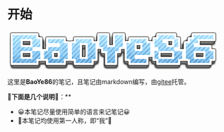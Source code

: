 # 开始

![img](data:image/png;base64,iVBORw0KGgoAAAANSUhEUgAAAd0AAABbCAMAAAABfa8tAAADAFBMVEVHcEwE%0ABAMCAgEAAAAvLy4DAwIbGxoAAAAAAAAMDAwbGxoBAQAGBgYNDQ0bGxoGBgUU%0AFBQBAQEMCwoQEA8GBgYNDQwdHRwnJycUFBMFBQQICAgvLy4fHx4SEhExMTET%0AExIZGBgJCQgKCgksLCsjIyIKCgkfHx5NTUwEBAQCAgIbGxsyMjErKioDAwMN%0ADQ01NTQCAgIDAwMmJiYMDAwBAQEEBAQcHBwUFBQCAQAmJiYmJib////Jyckh%0AISB3dnVFRURbWlltbGtwb26OzPRmZmam3P6TzvSw4v+y4/+66f+r3/9raml/%0Avuqs4v+97P+Fw+yg2v+67P+W0Pd1dHOPyfGk2vuo3v+TzfKX0PKu3/+Y0vmL%0Axe5zcnJvr9+g1fiGhoY6OjmRy/J0tOF4uemEwu+FwOomJia/7f+v5P+d1v6b%0A0/jp6eliotSCvuiNyO6BwewjIyOi3P8/Pj6MyfF/vufA8f+b1PyY0fWc0vN/%0Afn616P++7/9np9l9u+jE8v/D8P+Gxe+IyPGj2fy05f+X0/ye0/dZWFiIw+yT%0A0Pm36v9qrNye1vuWzfGd1fmDwep8e3pkpdlwrdx9u+SUzfik2v6Au+SUlJR5%0AuuW25P9xsuDC7v+NxfGs3f6p2/qh1vyDgoGg2fyi2Pl5vOt0tuVRUFCBwvCN%0Axes1NTRnqd2Ty+4WFhZdndCHxu5DQkJmpNSz6P+n4P/l5eVjYmJfX158vuxZ%0AmtHK8f/I8/9LS0pVlcyl1/fT8v9ioNH9//+t3ft5teHH7/9UVFOl3v+Bvu2Q%0Azve36P9dntVoqtqX0Pr4//9qruGJw+94tuWIyva/6P8AAACEvuSm2Pt0st1t%0Aqthsrt2y4v6Qyexxs+N4ueOOy/gtLS1ZmM3N9P+Hweiy3/qFxfPN7f/K9v9g%0AodrG6f5SkciPy+/O+P+k0/JHR0bB5Pze+f+1tbXq/f8NDQ2dzu+64vzi+f/2%0A9vbX+P+w2PTa8v/y//+43fbX19enp6eVwuaNjY3Nzc2srKy7u7vW4erm8fex%0ABjNIAAAAO3RSTlMAFg8HzBN6GLk6dwowQv4hZcw3USZKhLBtHCzQllfaXXPp%0ANMej8Y/+fq/y5LuK3fFylbmpocK/0wzZ6XIdxWUAACAASURBVHja7JhPTNtY%0AHseHWEyahTR0CG2IyjJFnRaqBUGBIm1nD6tpILGUpzhqguMiV72sISNVQpWJ%0AN5Zs8Se7VJBTUYW8TSe+VEKaEduuZK+CiixUpOlhqTgwJ2tUqyLVdNvpLltp%0Aqpk9rPELKTRNWgdW9NDfKQc/5/f9fd77PX9/H330IT7Eh/gQH+I9DcRaflje%0Adw3Iq2cs/3cNyB7XDdk9EFtr54Fyo6Wr3fE+wC2qobPVnnvEWtPR8mYNHa49%0A0mB/50rqdXO+nW1dh2kyLR011h2F+fVXn5cf//z98fcAbwkNP5+shXAP33lZ%0A5JH/nju6JxpqT/787nUbOPI2vEjDyevmgby8c3gbXqT1q7O7idt/qtn/tlxK%0Aw/VOQ23dN78UfeSnv9fuQRbWzusm6vblHddb3uc487IcIL98U7c9p893Rffs%0Axeaq/aZbUsPtnurNZ1znSmgYaN+DLJp6vjRTt+utyFv68m//XRaQc9u2jfXA%0Abul2VCD7TLe+lIbbp5o2a9Vekm7z7pOw2E+Zo9tRsmyWioY/lEm3fS/pdrkr%0A9/f0Vjm7S9K1IUiVpbk03d0qQCyOhj2kq7/O7doDurl9n+gnUqwgcRyJB/pJ%0AjOdkKpycInCvrEjcYHKkl+mTFFVbjqDD4iKvqjK35kEXDLotdc79Pb2VtkOG%0AhpGxWU3KyvzNvBhIt85iqXB2GHSfFogxNAy0Vu725NY3tUO65I80x2cxMTZy%0AjaSVrMKOe4fTKZ8qKZqvDw3NA0V9AulWlXxdbYdB974ZMk8K6MJ9HySmKEGm%0AuAyTnhyepylApfA0jg+ygsp5mV4CT2mSpIFFDyp6aUFR+UVx2A/pHnLZnftp%0Ae6sctW2GhqhXUwQNw2/mxUC6jQ6rw9YJ6RaIMQoy0OHY3eFFrO6GjoObdO+K%0ANNB4PolHo9coWVW0COoJhDFOB7CWIv1+lpakjbfRRazVtYfPQLpmyDx9na4D%0A0k2KAHAcnRHJAIlhy5j3RiI6TEY4GvBeEu8lUFaTVF/Kg3oWOU3WfBFxxh82%0Asrz4WafL7q637JmnN7vc4q6BdFFW1mTvNBHMi4F0XW5nU8MBSLdAjFGQga7c%0A/iwvdcTq+KTxRI9B9yzYBPA4FsNXx+WsKqc8nlTIp2k85yM9IhrHeEF+aNA9%0AZCtaAou79uPTpyBdM2SK0RWBynNcGI/NkIAbj8+LiWg6PM5xAuuNEsmbETqr%0AvyLDDIf7hKys0aHEWNofh2f3wbO2Q93bXPQuPb3p5RW2w8cMDTQLsuzcLSKd%0AF2PQPdhsa7J/2mPQfVIgBtJtsVWUn7qttbO7+9CxB5CuzAMaTQxFSV9WP1OR%0AGIEuzspZjfOSyaXQOPAJNHhu0H3QVmQc5HS1drX0HHwG6ZohU0DXCe8sTFZV%0ASsSJkRmgKID14yPfJq7yiiKA8BAxHeZkZYPK4EQS1buNBsTASDI2zxpd7exr%0ALnqXnt70csRhP/qZoYEX+Nlrk6Pr6bwYSPdonb3hRJtB90WBGEj3gN2BlJt6%0AfpTy01mYhexlAveiVzVpQ1ljJgM343p/ltfENEGQ9ApF0WJkW90Kx0G23/zt%0AohGG3b1vhkwBXTeku6Bm6QRxb2LGx/MCFo4R6SCDyYIcTwSGkn2cJHGACUxO%0AZASZpmlP/1AyAyhq4w0uepee3vxyxFl7/JmhgaPjiaEh/LGSFwPpHm+sqzl+%0AyqC7UCAG3rvdtU6kzNRfH6VIgieZvPmY5pWslopNEIxX5nlunsGHhhYpnhKo%0AiDhbahxkaf3jjm9lM2Qg3Vf2DqmGdLMyzcwRwQTGA5lanZ6aSobBMs2ukbGR%0AmF+TVZnNMIEgQynAd5WcCsREH5DpjTe46Gqznn7nt4X55RZnwxFIl8ZCgW/7%0ARVrKi4F0O2saXMd/B+kWiDHuwIGeBv3iLW8cUd+y044Jq2kiOkPLnMythtK9%0Ac32cAPgb+NIw4+eAfvv2+dGV18ZBOxyHu2fnUM0MmYUidDWa6Z/zrFI+gLEe%0AvJ/weOP6by/DxKYfc7JMLSeSMyQD9ExZfDqaFL0sBeIPd9JttuhpNpl1fZYd%0A2swvt7gbc3S9/jQxJ3L6JbclBtI97WpwHYF0HxaIeQTpNrotiK0cw1pgtsXg%0APZxZVjia9RMBkunTTyuLTuNp5jHQ/y8ukmFU2Ul3+9AKKRiKmCHzsAhdWvz6%0AwlyGVzSW1nv8RHKQWnnuG9e/6xlRUDTgY3pHpj08rz7Hpi8EY4l5CvDYvLST%0Abquj0oKYxdPl2I7XdIW76q3VjachXU86jWdYOcvnxUC6Z1yNn+boLhSI2aJb%0Aba2sM72zdBgVObOdj+jkED6ut2UsTUz0MrMyB3x//W59JJYBEiXEw0vpkHeh%0AKF3dmDe+loUZMsXo/njri0vTlKRQLHOLIEb8GCgu6zk5TgkChaLoUtjr8/GU%0A94Xx1i6707q19QT+e5JJ+FmW0j/mZ9LBMT+ryFzfXO/o6H94KSvMr48at8/1%0Alur6bb25KlfhRSJ4qTcMeIWLh5b8S6FlQQDLIc/wSAaj+RUuQnr8ElzudjTV%0A5OguxWLDLJA5Li+mgO6/JEkA09O95/XNrnKY+JeJLbpNDmcN/G99k4goSwMQ%0AT4lL8chghC8Q8wjuLAtSZXU3Qjt2iaSXWeDrQ6fTZJyXVCF8v2gBX2yJgZby%0A1eWk22Z7M/z0Vn744dHGxpMnGzvEvNOs6hXdqhzd9Qvnbw1SWYXz9H79HR72%0AsSVetjLPCZze7clQOLLMCsDrgXS7a+zO+hweKrI6lfBgNIuBJVw3f6iPFTAU%0Av3zlz2lJUan5/tF/fG+UqLvWvW1OVJkb5+GTBBFmOUroI8nhYXQZrAjxwVDY%0Ao1ddFrjMXGAsohrLD9irbVt0iTnSi9ECwPNi8nR/dRrSfapycSa6PhdjfSoH%0A8OBQMHfv1tjctlxdZ4Y947Ss71kGH5tZY+NeUCBGzfUNS6Wz7mNoxxLzGMfS%0A4ykRZ3wrqkZlyFJ0c2Ig3VdjDYvT7uqEQ5E3iymT7mhwDtV0aKHLV9bXUz7A%0AsneLLlc5gadQPDB2w+ujaPYqCsca59pONH6y1VginqFeMU4BGgtf7u1n+uKz%0ALJtZv/LFLYbV+wOLr49+DV3fsVa73ps3exOCIBY3rPDde/fOp3hZYLFkMh1K%0ALW/upr5wOJSiFE0DKbF/YjWeNZa3tdvtNWcg3X5xfPZ/lJp/bBPnGccFE9NY%0Ay0gLKRSNXxvtitZ2sLSbNCkZYGzf68bnvI7js50qcBLJHZ5wMCbYuRM2tuPG%0AJ+xEasJq3XCIJ0jlyOhYgpwoEZHJfFKkiWP7I5aoQhIUOREgStdMQ9r6xy4+%0A+0K4hLLnD8v/vO/7fJ/Pe+/zPs8dR8NInyxGSdcLRaRRDySIB0RO5c9FCq5/%0Auve9neXb90t0zWrEl0ln0G4skjATKNTyCjHFdsSWHa+X7ykuDiFEoU6nVns4%0AX3rI60xG16b7qCTmkUS31NFYv3lj2b7fSRFYXcz/2Wcu0VU5rKhYaS9EsndS%0AN1A2w+rWdu5bHyvEozW2qJXw+lAuoA9Id7XK9/eUv1k83i6b22wMLfjQgMmf%0Ax6wEAWDcorqnstFAIBALns/np4o1/f6PDh58b/eWAx8cPHiw4p0S3RqQmSM4%0A8dbvTsClOmJMpxbjMZVO+xBy3IZfbpkvDd//o3fuSp1ImhAYxmMKy2KUdGGu%0AL5yNckCs5zyNYZWdlCqiu3vfeOPDYjsiFBxKp2dZq3Mci9BplKIWFGJGi2t/%0A/PEbHxYXB+wDdMF9siZ6AwLBu1Bfj70kgCUxRboblpsYpabIrdXFvNL73Z0K%0AukkK8hRn1hgn6qeHBDCEJAvO/eWFGl6qwGjGkzx37qQa+FgWqnvUI1L3umnX%0Auzs3HZBCFA2EKJqmqTrMaMpNT2V8dI0/m7c0ABCjmGi4LZeU6qlbfyxY6/Dw%0AgPTvu8IS0REe8DTZFw5HE4Bgvaje3FMXZ0dn00Nx/Y2oRU0TK4YXBhHzaSLY%0AdSdrlMUo6D46l5rxe1ACAMqiCjtDWuH5jozUjph+kBbmQdzsjFoolmVBnV0h%0AZv65Qd8dLZSngrelBzPiC4yoENE7ZlzJlYfff58LYLokRqL7UYHu1m0rIrC6%0AmNI0L/s2Y98OBV0KQBhM2G24RTfk8xLxUOFg+WfT3cqmZeu/e6yw9bieCO52%0AqvW8bwhJmLsTlFRFN/1qX1n5DysLdJ0JhBXv8A0O/4XcUsndou7zq/INNB2E%0AZo8dNyVavCuq5cePn78p3lJTNGDIpDHb67SOsb6WkcDSZvctvb34h743VAfA%0AyuFSxpgS2GR7NpuUxSjo/suY6nBQS5WJB8vm3SQPHimm8fqm5p+OkN09IS0F%0AaBiK2BViVhSs0p4gCk3fXoYem0T1UeOJxoYVk/7n7pPlAM6VxMxKdAtd0AOf%0A/uH7xTx78qRpbTtd2d+/t6J8nYKumGlhIqLBLVZUzHFmzIRLdH9R1blsnzQV%0AnBvtMYbzEY5CGKhPBJzdWlSi+9Xxbdt3FhOnnRJPU8TeXt08s5ieT/vG+jqq%0A2wNBGkLSZsNtHvES/O1LjhceEJCMuHFTHE7GaCpQ05tAKB/rZbWe7u6ANSZQ%0A/EPFoDRLJxsNjUlEFqOgO2oMYyTw0ozFcl+j0U8ShJKuz+vlR9zd6jjCozzp%0ANhmMCjGLSo+ZBkyT81Ao5HTOi27M1Mut/Linf7CztfWwFMC5kpiHEt23xWvH%0AuorHryDm2ZPBzlWtVbSqIwNXj/98+0YlXQKh1G4NjukIwNI6Y1s4J9E9euzY%0AsStXrki/rWck57BwGKsDLMqM40Zng54G3yjomgEQi7L26mq/M5PxoWO5jplL%0AbpSYphhPFsM8YvZNZ15CF6AxDreFMUtMfHoYS9fJRB1ERZ1WMduHECgIdEIZ%0AYQG6G2dcf0cIWYyC7qwxqg+iCGNPuRw5CGMonFWu/QAmnG32BTpGQ+1Ee/W9%0AeoWYBaXHIU04a7F6UcjUOHCbvYGCK07mZ6erllrH1wsBFEpiJLoVm197bf3r%0AL3xFsbqYZ6drr8gmQSn9PXaltero7TPvl/1sg4Iur01o7JqITlzWO5LLZrGL%0AtyS6ItPWpb1R2CHHC849Nbk0zuDSLgj/yRFRU1A63pbo7tn9gZR3yeCYHkv5%0Am9sDFGCpkMPQPPM19KLT1igeNro53icQ/34ZXRjMhV14VC/4IEzaXK4Qx/Mg%0AmOhx2i1xWsybdX3KCAdzhjsn7jPskCxGQXfOzo3xQdKezBocJOVFY9E5xTTU%0AtLq3pi3KiH5zSX/zhdQNhZgRpccmXGU0Q6EFcaf8hpxeq6VeoHukVaQgPR4P%0AS2KEIt0N67aWv9AUWV2MOM1aj25nZ+3hweHj+3bvWK+gq8c0bZhFB2kIzLk+%0AV71bL9EdaK2qPVKyw18WnJtuzzv1QZquw/D6vhGC5xkl3bVNfHwYiPLc15Hp%0AxTEhk56dXz4chenLI2PT6fQUdOYcBleeDCqGj8ZFH2HCkbq/KKTTGVZYlDs/%0A9081X3Do2KEWWYzy2dUjlFZv1DhcfTqEp5hIu0xXFmONJG22Bm6Vfs7oJLBy%0A505Vn/C3AW8LTBjx5b2hceSdpFj3iSVlWBPlgkEygN274HJzSGGeZ5VHa6s6%0Ai4ffKASoVh1JRot0t27eummP1BQZE/ULU5kMK4tZuUkqB4oojrxohz85Onj1%0A+q53t2xV0s0bVOGkGhXvknWucBgP6YIS3cHawwODh0r2lUQ3WcchWmY8b+oy%0AhdAhCKWPNES6v/7xK9CNIEtJ1eIymZIJkqEo23KI+hyuegtErHq14fOUKc8h%0AiLITAFCKq2k833w2CUFcX1NvkBNw8/kOl84rPIWyGOWtihyb1Dn8fkdORyGI%0ATnO2WR4tizk5gVvUCAU4ZZ0ai+lshj/frG/gWZQar+9QLbteEpNvx3G3bsRK%0AhmQxBSw/uT1w9EitdPg9QgEXsBsdHulWVbFjx6ayfdJbzJQxGuTHuPEOWcyK%0Awkqc5tBa9tnt4TO/3LZ949s/UNBNXfN31FCAQNU5v1/Tq0cmJbrXD90e/v31%0AM5Id7y84t3iRigXJxN8mJroCwCeg8cjsc3S/r1k7x/EA8B7Dna4uHaelmER2%0AOfVls67eIB8L6i7dvHYWJzlqUjH8m9ikVn3q5rWbbYwgALVKdUrm89fzjTdo%0AkCGSspgC3f7fvlX21m/6pYoICWoj2bBKo6PANIh8fvOaPFoWM9HW5UHApJVU%0Arg1hzaUvrlVjPDuXsd4/YUgtX+1KYtra8XGSmuRCJlmMdB36cvjqZ7crJbos%0A4jnXNqG5LH3+UPHmxrKf7pKaIh0XyZhA6Ou/+B/r5hubxnkGcK2aom1S12SZ%0A0q5VtXVt6nbLomlfo2xqCdx7N17OUAwBItc4vuViiWP4UHDPssr57B1WgEg0%0AyCcHpxiXi4iILmv4UCUKVjFImRwwjQSxq2BHilD+TF6mbem+7uzDR5yLY3/Y%0AfT8993t/99z7vM/7ngrzZJPd1QsDz7/+cOnSQM8br+7a1PrbsEtn8atmedRt%0A1iXWoBeEWuvLvHDx4sXV/a1rtVXQm+RxPTnXNxroMqEAdVjL99pf5vd+tc0m%0A6SOTYB5vukP0IDTLpnyjobbdpvWqXMCM+7wz6ZjImCbRkvZ2Bgu7dSsrg+hk%0AhUnyaZZS88ffSAj3Tgwd9agwit2Fg3v27F9o2ZWOskW6CU3oCUl3PGXE1e+6%0AClOmBiVSQE67tbHJiOzWY+BOnJhEiJVytt6u+zdgTtWnzcwyqq9nVBhFy8Kq%0APJKtJSVz0ks3RQhaxw5/uHfXgQsX1z2EAVcDkDDmVJgnmxdWC/ufe7118I23%0AD7zz7mt7f7mpbd+yG6Xk98zMTGdc56h+0lxCRrbuZtwxT37aRczhn3XLC8Lx%0ARMaavtu2u+vgNnb/iaLQSbloCjAMSHRbnJa2XeqUGUHNWGMiFzNgnOlTTmkJ%0A/Pep4I/IfpHWsTcgOol2EVYjYVdH2JM0oxUuTOAqjNJ0+Pv6pQQnw+6iVf4q%0AICZwtC9nJI6qd6swxQgCSA7S2UOa2AGP0TtPYePmGlLlg14nbJcMGzBJPcOY%0AmGl3067CaLoZd8Z0LG3pBht2X/75u78eUOyS0pCk5/1GVoV58rymyHP++Pn+%0Avt279778+itPH9RS7UYgipKRJuWmBsfNACRdT7b0c63ETYueFeo0BA4A3W5P%0A9ppq98192+du11GXjjfYTAhHhqtUMdzeEOuXEABhk4riGYkxlZgMcV3JvsNr%0AnQAl+5w87bYGbMgQh1m9eFwkVT9JDHGQgfiwX4XRBrc0q1RdLwGOPG/1Gqlu%0As+pHhXHKDyHZ3NngoWdjX/PfHI5nJE7CMD4262lA2M7dDZi1Yk3yWcs4pcJo%0Al27u+Wjzsly73GkdGd79Ts+DH6974BjyMp+aiIkqzJOd/vHz3k9e/+kr39u0%0AXb5hN5KoAS7JF4uGAGAAWXDFXmT3rOjBvWOQA44xA7sUFR89td7dbt59BDNU%0AsejWM8slMhTFde5v2gkAhBoouHS4iyeZIZSpR9OK3a9/f+bMhxeUEWa9rGEs%0AkWdAIbs0FxdtQL0dDCEg5E+n/CqM9tFDRV4k5TBrOdxHdDMV9W4VRpaSwMJ8%0Arnjo2dj3JlK37FJewjr51EqsQWKgbXcDhpHXOnC0WI4GVBjNUywvzRP9clGh%0AV2rm9/e+9urAV4pdNG9zxWYWZ/UqzN92+tfAb3720kubj0Kodsm8AKbt9MlQ%0AQJ93QJ+8HHmBXb0V9xB2wDmQET5Ky4X7o2e7GS+yG7CHRkNJ25SA2KNLS24f%0A85/2Mvc7c1cV97pEG8OUmLqI59ZH+M8fyMv2j79S1jRZr99CCgDoqysp4znM%0AIampzzigOLyY846qMNqCPUTXSYAKwEBEs64A4B6rdlUYwCT0dSrqXc+5vx7+%0A41qzoGM99sNcShyXkHzBczOVJiBAyKdytwWDMObu/lDZ2s+oMFq7wfl+kkOQ%0A/u9adn9xYKBDsesg7XguFb2MqDDXd2xX+8uAapcDI3X76KhT75iSOj0xnN76%0AnXkoEn5ibBxlMGeDoKPZAtLuVe3d1u5d66jlZBKzIaQ13hekk2SpPUSVik3k%0A/fJnebwmQZGqzrtaI7zWaGvZjS5aCwBI3Q3v7WEXrDFQtcthdk+uNxYhVRht%0A8LgIzSbADBLysI8wEiipk74Kg8KC245HPREl9pEzn3zyuRL7ocfKOcZJPWFM%0A3YpCBDjIp1ZELRgOSzYpgrjKmVQYrV3eQkokHGs+1tgt8LzHKCMwKsz/wy4i%0ARQwu2mKxcQ4y6VkMypOK/GoWRFeUrmJy8cp0unFWlyyh4LLz/hb7iut2W7sI%0AHJqXDMZcyh+2CZzkixuD3qrNzDmwCE/T9q61GYk19kXjkVKea9tlgMVN65rQ%0AvIzYXMNBXFR6iYe//OjYsY8uKXaJqk9CEF+VME5kMUb++GkbzioMKpQSYsMu%0AZgRUQJFwuK7bgNF2myK8kbXUk5BJFHRsiI1aWrGvfHjsozMPFLsaGG3sQ84s%0Ay1YDa3thGhiTcEKiJoK6zU3Uj99/s20Xj81G+QRjBpJ7MbUSDzPcDswsb2eX%0A6ad12bj1vCMPOuO9Oe9nsJZHbI1on7GMldCKcN9extlOcnnZ4ZzYiV1h2eyM%0Ae8u5ogSWh856jKkJHCnla4hoYdP+sbxclYozueH5AswLSDsBoBjCiRsQOmqI%0AvK5Ms1DpRxz+y5ErV77sUUbYUNA7GEewLxrzXpaWTVhV29HcAYzWbtUbYutY%0AAQHTvLePCHaezSuxv7hy5cgHrTdLA6O1e92TSrFhqVIxa2FKqDkcKy81Hj9r%0A90eq3eFy2uMT8qDUiOVyRsO4sLwDmH9vZ9c5Ub5BZbqm9eTp47mZXhcG8jYf%0AcTzXG/ehQkXoDxWXrOc5JIGFhm9uZffwt7/btVv5m+bQFHbKH5wbbkLJISDx%0A3EqwCmqI1JnF2ZA1MjWFFZZup3rjgwiSSNBt2IxTR9U5LtHlS99Osbx+8rEy%0Awh1fd3R8oVQ2dxP5GvT5U+lFQs8hU7DR91ibPtvDaPcgZtLZjA2B0Gft6wt6%0Az5OYpFRVFy496Oj4k1Kva2C0XerrucVbViA8rCBaGJOckLk0FXnmTOSe3+57%0Au2dA6WakU/w0EEogPGtkjYPyHC/tAEaZvn+g/XNlw251Ls0HINml76ymJoZd%0ABRsGCrxxbiLugw4B/MOFE9bzJJjSW4a95+5vcSZgYfWtgxsHHLB+IhuU50Wy%0AC4xUZ+fSxYLN0eXLxvwsPUIm9Bg1m84tBuCUXPUb23rcMcKJIQh2ujHH4g0b%0Ah1YUuwOXenoGvl0f4X8BeVLlczOzPCQhxESK1di9vgOYiub5e71uG5Qwn8tj%0AjFc7AYLA1opodfXiams1poF5Tu7GYm4bqHHfiP9j5Pxim8bvAP62hz2gSZO2%0APew2TWi83On2vCEmXXtOgmfPlomd2qVWkzgojpQYYyul0iw1plEy0ngidQgZ%0ASXHia7hO2YggmlAr0uF2OuBaaAo9AlJapKrqCaEd03H3PFPThM4tpK+VnXx+%0AH//+fL/+fmOHOTeRbZWrKfife0OZB7/6+NfmR1h2ORZwkaA3IzLVJIiD4EwP%0AMJtWx8/Htt/N2LU7n4Nm8HPnyHg7zJgDBwRrqSqXlzKs+QwTcTeiVFSy4AQ8%0AAZEZXD+g5OPtAoeUmxERdxqGATUnSWMKW6vhKFLOQVmZ/DepOsIQJCbBIKwu%0AMuXu0hqbngma8QiwIiqJSsn5x7U1K1N89cPDH/3itDXCfyZGwpB/tU04nQBs%0Ann6q3/9/dcWtHmA2366usLLUW7AZ8PKDzAITkK99cxzYsmdSbDD294d35yNG%0AEHa9PqbYYCbarRwSDbr+uueK/74pqrD2B8oIOmvuXL0uuQ0S5DGlB5hn+3X8%0AvG0311qEAedaYSCwLARQAkCNsO73rbIqWKxtIWNSIO681IBRRYIg7/0eTnBC%0AdbkV0QAcSHnrZW7FwImaZkZvfggl1y+BUeHyYnjLIJqgo1XWu6skhLgKrga8%0AlZmuZuPmk3ltYifePfT0oyNHfmr1irwM1rKM379Sg8ltIMktiytWVeODQ6dO%0AHXtTk9QDjFX39uBvOwUTVi4WbpwD0xHIvyFq59aOO2dattPqKxvMnN1uQgZB%0AghZikB1GiSlKNOhce8cAhs7ChCyYQVE9SRSdoAea7gFmbp+Onz12l9x8sOgq%0A/CdE9Tt4GaApseXX51kNBs3glqtnvCS5RmoCB4luvge7txCIcUdxAsQSY8u5%0AthlDg4bS8pd9LEmuu+KT45OTlCHj8YpY1le7y1sWdhVI+CvzsI1EZbgQxKxc%0A1aHf/fxnP3rT5/UcGIxxYhWA4VmgMjbNIWnL7tUTV0Z/f3vH7t0eYCy7xz4Z%0AvXLlD9aOx+MkCV6GJGnpjupav+apLtvsPrPB2O3e4mECTK9MtxQ7TKzfixFg%0Akbx08MCVQJxPIFVJHIcLxeBWpqz3ADO3T8fP3kwkq5ZAYGICw6KGBtBsdvVx%0APhOtgSXDE2ByYYp0kcTMICKG3WyqF7uQ6EUNkKC+FLlMmCCcON/Ot1qr46hc%0AAGmHA8M0GKA1x+pQLl/pfjmCLMBGWxBFLokatCFIVjbj0G+P/PKDH1h259xV%0AUahoYFDV2gpURlDN6p6/+bo84ZOdA/vdHmB2GC4Ovy5qGD21MwIaUZIHNxZy%0A80kWxJ1bVY6x2d20wdjtHoVVg42ITLZih3F4NaAEqBOzBw8cSBiCKGSymIEX%0ASW9mSc/3APOv91W8RlW6pG4NYt4ZEJ5Ks+JqXp+PGiBNRaAFqDXjvOTEx0Wk%0AmomkaOOb99u9y7kNVa2FJP90LhClaQAN/0MfkrA0gePUIOZxayAYDwllPT8f%0AAObeincJI5HZEFcoQE7zHqU1/cbuTz748Q8tu5tUfz+m4bMgKuZyTAYlZGvu%0Afn1ldHT00x27t3qAcVl2X2cq/mLZNTStvVSX5rfMIdQwge0X7GkcICkFLAAA%0AIABJREFUG4x93z2qYUnERGhP2WEmaJdzWxuXtg8eONmImAFXy5MaUGuOIV33%0AfdkDzP332QXwIuiNjC9iYLMERMP5vH5wJnLz8pMNDiuskYQWCZf9rfHu9oOa%0AUxKb9037BVRtAgPm/mGbAHP9saRjCozjuMd3z68nao2uXWejtuJb2EB4ueEi%0AJtyx/id2u0JmMBQnioAZFOhSFAes+XPy7yf6+k7esILtF+bfy+cvnz/rwOTY%0AGjh7dqXFvXr1cue/O9m1i1f7+vpO9J3eGYEODF3SzPCvnfXYYcoSilIUK33h%0Av6dPygDBd+3uwuA9ZP23c9WRtKrGt4RdmE5kBbhbfn/5CUqfZZ+c1+89WmAP%0AzhnOSoiDaKy7zvpzHOIxYLg2d4DdohpNTN6JekZUeoQf0+u57MF3XR/jcm6w%0AWOTR6bI5+7xovOOnaJ6izOnqq6J4ybgTZur7LG9RjMJSWhwPLZXLrQoOb3ft%0A4jjC+eYDU8VGA/QwG9JK2mb3mbdCk7OzUahsBn8sXcSt0rOTw9dv3Lhx+9ie%0ANOiLDkwIlNVa4oLO7e3zempec/36sZ0R6MCc5R3KolAZaNphEAzGNdb3eOjz%0AVYpcb045ukeGXRj4RQ92ofF0iI8mlvt3YTr3idU5aaxiqDJaffz5vfMJsnFw%0AJnJW9JQaDTkJ1X3iDE6uFbVnB9gtYAEk4cY0zRjBwtz00ir2DruiIqByKTSi%0ASLp+wTwppDt+SEDI6FIrjKam4OigKDGIfeZ7PFRaS83MhJmyHiAKQPfBPZqq%0AQKIURgEzNBlIcByC8fvYBZuFIC3mJL/EUjSccnxvnao+u3nzs69P77H7XQfG%0A/Bg5m9Ef7X0bd/HUTfOi21aWqANDRcIiE+GJph3GS8V5LDN0/lGe5QFn0yt2%0AN6ldmMmX77f7bf/kSCoaDjDuXZiOXTHDIMIExaODq0OPzo9pTdfBdre3eAIk%0AHEpdyrjN+5BFq6FxH7tpBUK8HjmuhbycAHHZ9Ds6TbYzbTSdTidFaEnKCSyF%0AJbsLC5bzXVhdkUtAfCCQUBDFnsjf9I5MlWQqNsZBTAIoFIDxbkSkMPX5hFow%0Ao8SBSiAjOVDavjIDxaKMIv6hh1lMJeJsJGDN3adnhofPnDm1pyj4uw5MsQhk%0Ah/K6b2DPVzl5ati86M2b1Q5MLCMq4Qmg0LTDhAbS0Vb+T74WRYOE6g6L3R1v%0AF+ZhD3bvU6zXERYXwu1dmE7Ij1QRYTxNsf2+C/l8wnzO8XfMMlqt8W4RymW9%0AhcLxAj1hJVf2sZuFpjNeYhYficY2lpUwAVgrwr61Gd+2eZqPJpncEpcZRx2U%0At7uw3Bkr6xdWgIITT2cVZTFBDdgKHDZDMlCKO2LLjBIhG+Ts1FDX7hf1civa%0AdDbBr7yORNiBqna7cwDZJJRyOf9wiiZdOCIqVo/m6d8cPvzh8NNP364bffE/%0Ays03po37jONvpkqrBqVNCVlCkkUl5AWbKvXlqgAB7E5wEuhyBmNzV9+BJ9nD%0AODaW7Ui2BJYNlsEGG5+8E/jiP4CNFvwCmITcNBYxmpnjqvhPe9CKLGoUJVFb%0AEqlJtb3bxb+7MytDah8h/Mb36L7P557f/Z6fn0cQ058/QLPREnz3aHT+vfrV%0Aubrf810RgpjBCDQpDgZ7/cfF6KbhPdTCpKSiZKcbgZaOHLPxYtAXR04ojhug%0Aa3SOEoa9DVzNixHotm+PiN1q8TiVQQmliK2P1K9O5PAoGNbZCWJpb9Kf718Q%0AjWzvPzthBtAQiIyow/1YaLT7My1pY7/N9VVdvVExblDigY6WTKkMTNSa2oZl%0Aj5FUSaCrCTCu3U52haJ3Nd23cRls4hscXl8NllZbpwjrk499BuELwY9ENJmt%0A0A0s+ezSfNK2q3RO7uL3dOrQcbp5UacSYlzenmT/Qu90RHsb0L36Xn1jXZNe%0AEXtatvJk0StBTH87lWUy4mSZxl/AV/SxWFPD6Ua+o0kQMxhJyTtZuHPHxUyb%0AhgbRiLbHH+zHHo8NbngqLxVeDFOmG/u8+sb/MS6Az/s8xY0AYe2x8WKEVxuO%0AiNUm46g2ykTk95ILtqndVydyeBimneMbUUP3VF+vZIVs34cenUA3YLh9j+60%0AiRCPdkiuTn7U3wu8bl5vZu16+X9zxw3QSu+3SWFNIDq4J+6DEcSQqdAtFL0p%0AdW+nw68kIM2oEVfhXIMD66CLOygWddpkuLJ7/L4/+NcFdarIVOj6usUhG0Yv%0Ak1oNOeL3q2Hxpz+l+5I2kqmSxYv4Fxb8y2TEx9GtrnvjTOOv9FcWF7cmWher%0AFeXcFcTsRuMUgYT/VM6Rbz/Xt05sXXm6qvjg9MWa+vcBXUFMBGKrEEkI8R0X%0AM2pgUIqwy7CwG/doc5C4siHkxYDcja22NYPAXediVzZuVOe5x4tSWoOY9vNi%0AhAYGmLW+7gKFUmP2qaTfqBziOAzw3lh/HcDNQ5XcB0E+xOgOuWWkwQCRn5xA%0A17M8lRf5p/B5QzviPuz/Ik9+V5lFuFkeU2E/QDvuo161UWlYSkO40YjvBxgL%0AKtBFvaRdZDMatYHchkYGS8XOMp6r1167AT+SvgxK8NExzYhYlb/bP+VNZLyV%0Ac+YDs8RmCx140hCJ+zvDJnzsGN1PeqwU5UXn/LRNN6mNBlI4qHerG2ou/q5O%0Asbg2MHPr41tbgK4gphhHC9P5hc5gme6fBz6+NdO2fkXRUFN7vrEJ0BXEQOMq%0AkTkkTxHHxeRKDOFDVG5TqN2zB0E74UpFxIsBPYyxiZtcyG5WTJhFeICicQqS%0AucMOXozwlMhMMrybICjCY9StTM0Z0hCgu865myn74SZ+/kUVU2wWiDDdjm9M%0A6yOxlyfQve9OJoP+130BHln4yd3gbvE7bhZhZkbIXa7Z+hEmk3cPLRFOWKqy%0AQ8Nxi0ug68rt0If0HOFCByNG2XKfvftTrrmC9dLC0TVroA0DHsaCD54U72Sz%0A1kqIzOxN6CZ9e+nBOZHNLDFxfVX/Q9fHDJYK7Q4z5vYRaDTV3cPlbv3FU2we%0APm3tGpi5eau1TPeFIMaS9U4H+/uN5THJb79qvjkz0DHR0tR4vurU6QuAriAG%0AspumJXiBiB4X42IowunGpDIlRVhHETpYyV1eDA3objUfyTXw18ySAVgOXbOz%0AUaf00OHmxQh+VpZV23uWwZzWLjOp51JEZAPQneC9NbOA+YckQxW9I3Q+KYKV%0A6Q0rW0ieRDeE5bHeg/SSdc++YJbooGwW0F2fGbjW1bG21lE2MGnySGWlAntp%0ABHaHZKTL9Y0lJdwcxNb96lFXPMsQYgcM2wMBQHdtoK3rmh7Q3SHZJ2M+hCVt%0ATiabdVkllRCJ8sn8HJSmUkhQ4tbdJ6KRY3SfxeOoF8/nw/aoJYsyyzJaoMuS%0AYpfm1rVrA80gd18IYuKFueAXD0T3SZC7bW1daxObig/erH2nlqcriDFJV4zz%0AllKG+rk9L+CQiRNzt7zHjW2+Dtfaa+vgravtejNHN36nuG1cmXYSvJgKXWP7%0AIMME5Gr3l05nZIOCPNwsJuevo+vawMwM54axJMheyeFCeDIdKfmwheBJK7PJ%0A3xk6sFqJlBNWO6QHFIqCZ6a1ba11a2uRMzBp8jzlKvnIHd2KzOgrZob/lkaE%0Am9sxmSXbxQwaJ5wqtVi+R2QA3daO9dZW7ud30mfNQU63wwEX0GzJoDqyvB0m%0AHch8OlqYVyVFKnmxOJg+tqv68U6GQHrM+Z6Uy1XyQm6Tkad7vqqqpqFJv7k4%0Asd6xCegKYph9GgsGl4spQHd9fWLxqeJC/cVfn619g6MriJFOmZSJ+D+85C+B%0A+yEvBgO5qxdixtsWe1ttYPE7/LqII2q3mMjwYoSXU5+yUKIsEC6VGdvRKJPw%0A9AC6+qNemjk3TILUYSJ6+kCzxKR6zJjo4Ql0p3pgKEXkcu1OqWrnNpGxUICu%0AfuvKqkIR44ybNMlZXLshzBwSFxLx+OwBTQubAodE/WUik8kkxlV9MiQQdblA%0Ay6p+s0WvqAZ4iFxKKYZ3YLEHTaA5u6myLH2YzLPlaXrvIOR3yJCct1iYB5uy%0AP9bX1PzhUvnyHxJeu9rmmCPvuLIZXx9bnz7j6b7zm9o3Gy7E9C2bW6vgvSuI%0A8ahgjF7RcHSvXtlcVcTONZypOvtuFU9XEONXKSnLN/Fu9y+iy4sRAbo3Yj81%0AtrBeXASTJv8pyGgbrUrFh3kxwsZyiCplUJ8dN8LbaCZTLIRCgO4NwUvLYusE%0A2N0eFgsyTOSWeYYCkAZ2SzD4pIpoyllgd4uofRvp2zcEmNmS/J/8pMn3ly9f%0AKhs/afIERYt9IrN5jhiO30nMJ/P5ykmkWZ74+zBacMpxeNwbRRmv0ODwPdfg%0A8CMT9cBiZHssEM1kCBUspSu5a9uNMASEmLB8SJkruYokzV1+6e23L3GXF+do%0Am8lEfD07ywQeSx87oR84uqfOvnW29kx93bn3FS0xQFcQA5tg1ZxmiPCV6Vbr%0AY03v1TWeqXr3t28JdAUxajIxGx+29hz+TK6gXYEXo+IqIj5ogl0u93gALGo6%0Aj8HF4XicFyPQZZhoCRr34JP7xRJDsfT8HAeeweXKwMqhxhj+L2PnH9rGecbx%0AxlszxhpWWJo1a1LWH9ug/wz652i6sWvvnx2oiGP2rL6id5ICdl9JoxdkDd4D%0AKViTuCrmTmdHHLeZxqoTqacddERQdeeKIKGTJaU0krCtCMdD2KRhwwu0y5r9%0AtbM1naPIZ/v+f/Xq+37ufd/ned7nee+Wc7zgWnCxE1POD6bWrOgGBFTVU2HM%0AwCK1AMfNTFtXmtwFQmXK6awIsGos/PN3fzdrun1OUct1NaE0jlOlZAu4Vm8O%0ARTMecH5slCJDHGiBZmx6azywZzNHm1UkRMcjkTfJBrvKJSavDDeXI7ecE3NK%0AB8KNGD6K21om3ZPHjp08cfbZUy+/dO12j64pxp4JMHTd1dzapfvRz189c/zp%0AH5w4+eTIaZOuKcbT1BAs2Mc+PeyUc+DejL6YxBGiGfcu/sk5KyhpiPpiTLqt%0A1ZTUZrLtDUFaWChW7MExaw6fBUZnI6MNroroQCY4G0hY0m2oCEgMEyOxhIp4%0AzoZT1hGwr1hx9rfx6TrPI+h9P+iMeE0+ZCGdVukSaRdLACAJuOpDpsmDtXZp%0AKxYCUG/RBh4qWtjzdyFSdO9Y8IMJcS3BsnLF6dynQNRwEhNNhFAtFovhLDDp%0APnNy5Fsjp3/01Imnf/rc+R5dUwyOzQg6JzRme3RfPX72xIsnd25S+o5J1xSD%0ANEWlDbP54sFw3/3rbmbH7XO91I6+mMYRIpH3IpFKU9OgKvfFmAMIQCrpZxi/%0ACg3ni5wO2EXrM6fPKQqXm6oCaTLuNJzURNKKLuTTgGFwCqsDyKMLgfEDstW/%0ACsxfiZD1MoQcIUYis3OayUdDAMyJlYBY49KStBZOEEN07zGlEhYy1kFVYCZw%0AX4xGe3R5XotORoKXoikiVPC+PxuMDBdCRKYCBY2TaM9bFImxUJVMujuX8H5v%0A5Mnvf/fZH/6+R9cU03bryFgLqFu7dH9y5uxTp0dGdorlju3N3b6YMo8KE8H4%0AJHlIjcfl87/Z8T1/3QtT98VwR6JbaSgaQFcv9sWYLiWdsPkTblaFMEWHM5Rd%0AbFifOd2jYhs8VDShMh+/NC0k3QUruoZB4WfWR6kCSuugSI2NHlBp8iBydztY%0A6CqampwOxCNeuLew8EhvjE3GxRrKpzkQKnmZ4fQV0hGz6ShdLcj2TIaiV7m9%0AYG0Ozk0Eg1eiWtrFeiJx5/wXQyP8t7i9oRmraO2tzEqA7XRRLwLfp7t7MfnZ%0Al3t075tiFlclaSFJTu7upf944dSJ/hfk9uiaYnK5uhjZviRrh9F95w+PpHb0%0AxVw/Cl282cnlyzc/DfbFmIZLQcSIUHFT4aEeso2tVJq6Nd0Hop/PdXlBjDiv%0AxBsqWPBaRSIhvB7GjCml662Gl7y6xSwe8M6MxecTXDWNvFdXJicKSjdv0u1y%0AQsY5VdmAnXJXDTNbM+6hIfr7OslW07xEkz5j8knVFLe372rrwe0r8x6+nFZZ%0AUcQDYnP48L8NOrl02lMxrLp6vtvVCp8/RveJ08+ceWWX7temGGA8fpJcn+rR%0APW7eHLJH1xSjCJfi85Wakj+M7rXd0MLrPbp9MckjnO/+C+XKZU0Oxif6Yky6%0ADG4j6rm8oqJim5hpuyCy/r07izritWZke/vNCuh2VbRu5REJ7ps2zA0kla96%0AKvYoxnI6p6+VGIaZ0cGqJoh2Z4QSVB5q7YCDpAoqyrXYO9aZN52cFsKymF/I%0AwzJKZi94WZoTdLTgDvtKBGfYE3Rpn9ZLOzCXlpfvdwoVh2/c0RS6PGCilB1H%0ASrmjyYHMOkkruY7KUtRnS0vL/15eXu7x35/ukJiVHt0fvzgyRHenb6Pr5a/p%0ASoaU3ZpWVpqkPW6XOTgk5m7v7P+NndjC/1M7TAkiRWXroAqRpxKJXFo37G9r%0AMQcM4E13kWA5IKEjkBnMqt6Hro0J+bKgxfOQpezjYT/NQY7OxrLYBqgCpImV%0AaZGkOQU1vRXRIfuNlwYWotYJVstQTWJhZgNonY7mcs/MuGmkCzSLhbPhogqg%0AwsmxOwekZQlb49S6r6lBRSBwO15Tc3lNsYkiVWwqxuZcmKZ8fx48qt2X7pCY%0AOWu6Zt8iTkUlCA2jpx2IOmocVIbEbPf23Q9v3PhVP7XDpEuWsLqxx6uJyihF%0AeZuGQWMtZvuApNIQe11CCBSOQObOYXRxBxkWUJnX2NqKr11Mrbo4Nry1NWNL%0AgTRoyjIphwCH0pqXzFA1yRCsua6S1smRyy1/eCa8mC7ncp1kmPETkqojxDp8%0AjrafL5eR6nY4DqJbGx13ECqCZSH0hV2UUb4LNQ9FRaMI5hSetWccnsGRefvc%0AfnSHxCQOp7sUJaMu2O1oTZGSPQnEl6tDYh728mXfe+8vX9744/nXHsNCSLrh%0AqsvUVYxopY1JbC3moTVdjEhBnYNC+Ahktg/LmvP5agBudjoss7LupflWS0rG%0AcFv2whpw8SpG4ZRNMpZTlZ1bz4gCz+dQQcxQB8zdRbctS6DN3GZnNTuDbRiz%0AfpUXarIsF2E5n1fbsuwZyAz8z8eDI+zACI3v8NUwKTpITenyLa+DIttqrttR%0AWNF+tSYMjMzHH75i0H3iMbr3h8QU96N77r8DfY86ih3YzavG3PO4IYJVbkhM%0Aj+5Hz3/7+Wu/vHF74LsISyGWlgS1QdlJnOV4ngeEtZgD6IYvKHAVtdjoEchs%0AD2arD98CSrnVbn4z7wrbt7C6DjnBXxLJrJtOrXI04cHJigsBVSXczJwHKEpZ%0AqTM+ynH30QqHb755tNiD8Nv82mY+v9lyrxFuwfinEkjKJNnQcvm8FiZLbeLh%0Ao8Ueb7x9+d3dZ6lH11vkYbmsbuCi6FHz+TJwyzglIrgLVxTlutZr3mv02uvX%0AfrEP3X8OiSnsQ/e5a58M9C0WNVjuqMwoLrtViFqoOCRm90KOyy+cOXXmpXd+%0A9smXj37TZIlNuUCz7qHscpTTVRUsYtZiHh4wgIoCUqBORI9AZnug0mSfW0Ax%0AkC/nlLqM2cK0ohg+lCxHHSxAKbrpoXxUtJECtFD8H2vXG5rGlsUTTcwaY3Xj%0Av2j8h4ouNaxsHt3XV7bxT6VfLASqUNgoHdPED4s1YRp4FCz0fXhmCaXRhrYE%0APxTaebGtTGC1gi4+ivhIeZsslLT0j1IC4vKEZftleR/e8hb23plxZoyGOnl7%0ATKJx5pxzz/ndmXvPnXvvmd1dqK79DTSb++k/Pnm/95FcnfR0eTlSq2UytQiz%0A2OPmjWq82SwU1hZW7nzztlmPb76+fx/ctLKlZD26e2514SD+klrssRyJ1JCW%0ADamdPXv2xAmE6Fjd3ltLNkDH5NKtud0XZVCe3TSo7Klmo1B+vrW18T60Uyc8%0A8/OJE4ArUssgdqtY3YVulzFd6A4LBUMtPBNh6a5GS8nsq93wxe+WyvVkKLQy%0A22UM2e7+ekI3obW3XBWkBnfgJC3/Pr55JbR/bi6dvrr/9tH8u4WDpaON+Yly%0AIBwVAf6rRZbbYr4tl7KhtStX3l3rA5kfKDFnj9oFNFUHIm4E5harm/WdaDa0%0AGE6vLpZLjdehm4GtcGD/0Yv4/uzq3Ts3HicfJ6PzGxe/vvWMvHwuL+dm4LNL%0A8jG/HyMLl66Wm+AqDT1bufP3eLZUyu4t3V65eX8bxHlrB9+9XAQwb5GNlxcw%0Arz/4z+XrQY/H7cVJ9v3o2uPk9tU/ffx6bj+ZfJxdCAdi58ol0PDtxZ7cCtxo%0AFEjP3PtXxefz5lwV3A5i2K47c5cx4S50x41mp4t4stbWDWCsb69uXIpdS5UK%0A2Xg1EOsyhkT3lEyoEJjRitcDJ04EScu/z8Zf30/PhTeupjbj28/n7u7dOdoY%0AEpaIj3q2Dx+leygxzWY2/nCpujDbBzIfKRx8eRsy3WufyEJhJ7u5e2lr5W2z%0AtFPaTgdibw6yO43G2tLtrUA19GgtlfoQDsdmQ+VGIzo/9+TL8N0GeWO5jK63%0AZx5AgKnlANdChZ1CKf5s6d3sWrPerG/e/Gql+nAHaClvba0uPQNK7tLLAdrc%0AgN9LXQDJQvLF4ocvb70vN0AnbHHrQyAdb4Lw9nkAVPtHBeBrEt3MDKhSnhyG%0ADo3Se5sy6HYZ0xUR8UxSFcAHPvF/QOr+sdQol2Ph84Hqdr1Uqldj/4h1GfNX%0AEl2xZlxqQWx5N3wwf91HLnNpxK9ciH1Y2AMR9v5+7M2bwN7RxpCL5pH1tvXX%0AaTE/lpr1xfTVCwcv+kCGXJ2N+OF0E5VhrHsnwWw2Gvrq2txiqt4sNVPpq+m5%0A1VQ8Hn38zc3ZjdlXL0Lx1O7FQDg9vw36rHsLsfOgAU3u/EQVbn0G7nxAErkc%0A4NtXdYBA/OH9hYVXoIfS3E7vrh7MR0GYHq1uzb0H10Kz8JKCBzIHCX44dYt0%0AUbJUj19I//n8VrmcLGSrG28uroILqZ68EgiEF1+VSoXm6x9odo/XVURUUtoq%0Aps/cZcyTw+iKNDqLo+jyevwz65TuQja1Gw6Alj3bbNZvzK7OLXYZ828SXaFE%0AI7Pq8Urex2KPbh4sBC7uba/Nb+9vnD8fXkwdbQy5b0am7Tti/gZVSYDqwGp6%0AL5rtAxlKjDdXceq1uh77RB6fLiMejzcHVwLk4VSEQ8sBPkX3MnDqRz5Psnt9%0ALu7suXyliExaZXLRYXSPIDa6fIlYaUaLiXzO58lz1A3QlQiNKocTzhfwBXPc%0A2BkH1vK5PHQgtN9D1e/jiElgTodqVMxKR/p/QDfjzVewIkWYk6OLankXYG61%0AWoDZhlVsnNkTWBFH9FrpeHvomBO6A4Mmg3YIcRaxRC7BGV31iEanVOkhuyvn%0AOi4skbbzbBVXzp0/rphlHNVPKXVjw3xWPqJTvxhdF+ZEHHqC7EhmmSM8WAsl%0AmO12B4LgKFd2mxNB9NNadg5gTuieloil1ik9nPNgi3DT/SvhIE8t1AnghAG0%0AWMEix4TlLGH/pF7vQFuVnOu4Yk5OqrQCg5CdSZgv+ezBLwL3LwkUw+0qrZIg%0Aq+qLs9xSJWZajimC2WrVWqbtmQg39hrqMFuURp1QzlRZgO6Z2s9Hc838doLV%0A8+DJhTqj0mJ24MUaN92fmYZFPIlJbJAqLUNIEePEznLg5xYr6TzLFNJK5DPH%0AFHNKOaFTmOQdqdnUE44Hfzg+/dONYy2HxagTEySTas8UuaQ5RXEE3E0UgFWh%0AkBlGtfoaJ3YEcaiUBoVQI2HtWzuisJ6pVe4dwfTfdeT3Uha6Azy1RqgwCED7%0AiXLSfeY3MPbgqeUak0JqnUSxFgd2lgPPaA0KwnkKg3IKseWw44n5YlQ8rpGr%0AO/YS5I+If3fyKYiDl0EgzY3gmodIDXdVULNAoVEDkkjk4glVbZk89mn2SA21%0AtexWnUlCMsNNqB2ZWqRv9gyOTAtkY5KRwdPsLK9iqx1H4dDAISnEF5FIRiXV%0AsM/nDY5IxmSgc4UVM7W+NMNTlqk6IuLBCQNSS6aYryA1cilIv/6DQygnLaT9%0AwAMmHRwccbugmP4xgFKePv1cIJYM8ngifmcacqERmAX69MEgtQM7QfR+7N07%0AtLePEnFMkIixpKApJ4gnl2ntzkrOB4+42URIYj4R7B63t4KbR4VqEUwkJhLx%0A5ArlJBFgtAtzWDVTKHCGL+cCtw0D1N2xB9ewWDCJ9pICVXoTNpg7oJODLxoc%0AM1iQYt7nDjJMtKWMDfAPIcVVREEdaTdxIrnCqncmfMG2Uw45rNsSyoK8DTUb%0Agf18aIJILR414yD4ngkeBsPdiQrbIn/Ql8dQu1Uh53VvRzY8DsJ5LOemV7v4%0A2WtfOlbBMMeZ/zzElH5Z+/EMuG7g6E3O42em4rcn5NPLamj2oI+sGvRtctgk%0AVcHRgeBMT2orJt/9cBBjUimWHDaKZ5qYBlJ8/h4igj5Xy66VdfHw1QoliFy9%0AHn+HoX6WS4gVBeQ3QErRASJLugMzKDROg2vE7e9VaJY36S972s8bI8z3Bemz%0A2mD42agcwsTvzmOIeVQ8MtBNPI3BAq42ELC54cvt9pFEVhbmE0U+d+fhnMuG%0ATAkYyaCAFkeLENeWRDFQvz5SC/xDp2mgXS2Sw9EBjOAmz4FSGOUEL6UfhMmV%0AFqKaGB8+bNJpuUFrb0s5VHyvC0PNSnpIurOWI8VEzssoaxvq6ySy4OiQUsFk%0AIGB5kXaUu8uF9EfKFW3725WE32m+u8N5tNvpd0oqCEidDktHV4JBF4TzUw6n%0ArZJw9UsJVqIFrIiCWJNJkgLwAV0DJ9aPuETFBnrbRpar+WqxUWXHP1WYBKXb%0AiZiVMvnpLpsk4lEV6AL3kAIzQ+gt7KFYukpoQMuLtPosOCGFVa/4ErFgyoFz%0A8aIrAcRA+5k0FbCZBOb3KHgCnH20F52ZaaVCIuqBLn/EBLpqIN7DndwJx1HH%0AkFbKGh6B4qxT9r7E4SiiVyllGnb/FfRuVL0K0+rFbZ/WStkpPHpLabV/CCYH%0AXILQo0YMjAjLjWWzAAACVElEQVSlsOD9uAHml7CMKlhDfgOD5LAGFy/i3fbz%0ANDIBRymkH6wG0+DAQM+LV2gAAfmUeYihSfAi39nfUWRmzjSbVRalVCwf7hCn%0AY8TRp05O0iIm2xpgmgajzKTuCNBMMqP1f+1d23KCMBBt0MDk4uBEbBHKwGgf%0A/QD+/8u6m01IAqHPfeAoASJ79uwJonEctdFLQL8AWXrPCrnt5D1zQYpZImDQ%0AG/TeO5a/iI2fIDyU258jzX3UOpb4hU5VZpCY8vW3eRH3a1s/PDdA+I8zr488%0AP7/WDL7n9f76loN4FNnRPfHmeRmu7SQBZVnaxkK6Hen7JG1b2J2pvY53U/NT%0A4pKGaS/QWS46MKLzHbBqW/ybhlQWTD4x2oYHJQlIDuaGyXudeaMIl9mqE7eR%0ANCShqFc0XOVPc30fSDhVHZY4Oaa+jjfRJLOwj5mET5MMzpGjS8Fl2MHHoIBN%0A/YVnoTrpBiQ0OOSmTKiR5nbRO4MLw1tUTaeNABi3BJioxZURBiDwLnBTdzVL%0A51gwfawbbVxgykYkvs88u6ZeO60YfjyQpM1QUG78k4edmjiwJOEXitRdU+0Z%0AQcK31W+hNbCsTivFaxRuUg/NLg0cifUztWUJrjmbrekmGQzjHRbA8sifr358%0AYUbOGAdQg4BN6rKdtieF3adv9K9/9Hku0gi3zdx9IS9UJvqkCoqhQwn408O4%0A8jKxzUYHltkFVxjNbDjL6w3C0QenmHIs6SrSwi1fnkVhuC3WWRYZGgpyNDZL%0AMau8edwNgFdTpLY7Z12C1UcYBw4cOHDgf+IX3qSljohkv34AAAAASUVORK5C%0AYII=)

这里是**BaoYe86**的笔记，且笔记由markdown编写，由[gitee](gitee.com)托管。

**📕下面是几个说明**📕：**

- 😀本笔记尽量使用简单的语言来记笔记😀
- 👦本笔记均使用第一人称，即“我”👦